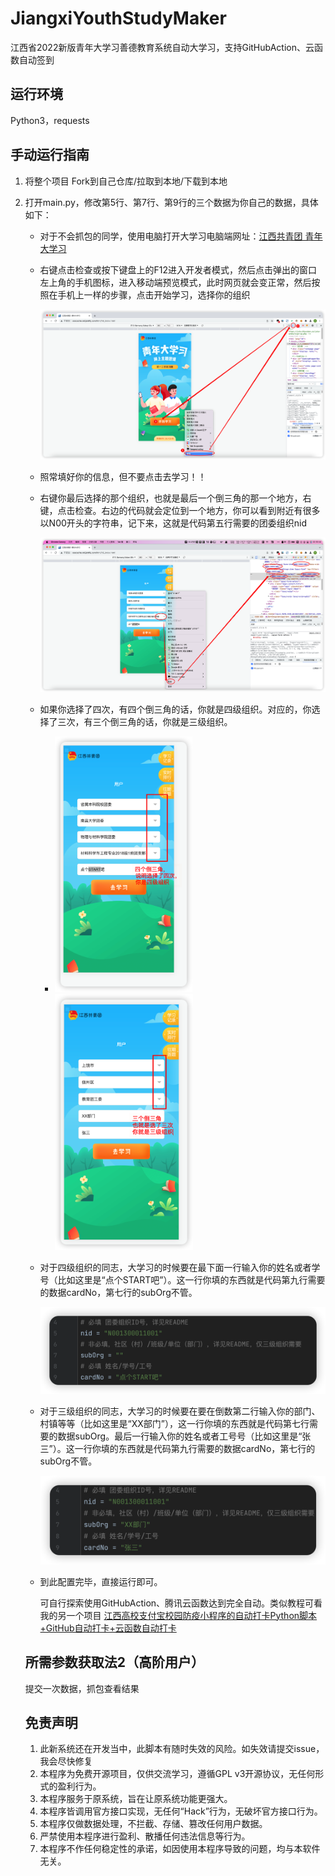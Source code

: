 # JiangxiYouthStudyMaker
 江西省2022新版青年大学习善德教育系统自动大学习，支持GitHubAction、云函数自动签到

## 运行环境

Python3，requests

## 手动运行指南

1. 将整个项目 Fork到自己仓库/拉取到本地/下载到本地

2. 打开main.py，修改第5行、第7行、第9行的三个数据为你自己的数据，具体如下：

   - 对于不会抓包的同学，使用电脑打开大学习电脑端网址：[江西共青团 青年大学习](http://osscache.vol.jxmfkj.com/html/h5_index.html)

   - 右键点击检查或按下键盘上的F12进入开发者模式，然后点击弹出的窗口左上角的手机图标，进入移动端预览模式，此时网页就会变正常，然后按照在手机上一样的步骤，点击开始学习，选择你的组织

     ![image-20220304205525553](README/image-20220304205525553.png)

   - 照常填好你的信息，但不要点击去学习！！

   - 右键你最后选择的那个组织，也就是最后一个倒三角的那一个地方，右键，点击检查。右边的代码就会定位到一个地方，你可以看到附近有很多以N00开头的字符串，记下来，这就是代码第五行需要的团委组织nid

     ![image-20220304210026123](README/image-20220304210026123.png)

   - 如果你选择了四次，有四个倒三角的话，你就是四级组织。对应的，你选择了三次，有三个倒三角的话，你就是三级组织。

     - <img src="README/image-20220304210352847.png" alt="image-20220304210352847" style="zoom:40%;" /><img src="README/image-20220304210523703.png" alt="image-20220304210523703" style="zoom:40%;" />

   - 对于四级组织的同志，大学习的时候要在最下面一行输入你的姓名或者学号（比如这里是“点个START吧”）。这一行你填的东西就是代码第九行需要的数据cardNo，第七行的subOrg不管。

     ![image-20220304211134617](README/image-20220304211134617.png)

   - 对于三级组织的同志，大学习的时候要在要在倒数第二行输入你的部门、村镇等等（比如这里是“XX部门”），这一行你填的东西就是代码第七行需要的数据subOrg。最后一行输入你的姓名或者工号号（比如这里是“张三”）。这一行你填的东西就是代码第九行需要的数据cardNo，第七行的subOrg不管。

     ![image-20220304211226885](README/image-20220304211226885.png)

   - 到此配置完毕，直接运行即可。

     可自行探索使用GitHubAction、腾讯云函数达到完全自动。类似教程可看我的另一个项目 [江西高校支付宝校园防疫小程序的自动打卡Python脚本+GitHub自动打卡+云函数自动打卡](https://github.com/XYZliang/AutoZFBXiaoYuanFangYiSign)

     

   

   ## 所需参数获取法2（高阶用户）

   提交一次数据，抓包查看结果

   

   ## 免责声明

   1. 此新系统还在开发当中，此脚本有随时失效的风险。如失效请提交issue，我会尽快修复
   2. 本程序为免费开源项目，仅供交流学习，遵循GPL v3开源协议，无任何形式的盈利行为。
   3. 本程序服务于原系统，旨在让原系统功能更强大。
   4. 本程序皆调用官方接口实现，无任何“Hack”行为，无破坏官方接口行为。
   5. 本程序仅做数据处理，不拦截、存储、篡改任何用户数据。
   6. 严禁使用本程序进行盈利、散播任何违法信息等行为。
   7. 本程序不作任何稳定性的承诺，如因使用本程序导致的问题，均与本软件无关。

